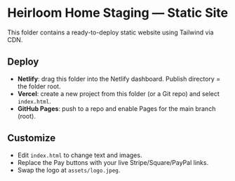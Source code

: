 # Heirloom Home Staging — Static Site

This folder contains a ready-to-deploy static website using Tailwind via CDN.

## Deploy
- **Netlify**: drag this folder into the Netlify dashboard. Publish directory = the folder root.
- **Vercel**: create a new project from this folder (or a Git repo) and select `index.html`.
- **GitHub Pages**: push to a repo and enable Pages for the main branch (root).

## Customize
- Edit `index.html` to change text and images.
- Replace the Pay buttons with your live Stripe/Square/PayPal links.
- Swap the logo at `assets/logo.jpeg`.
